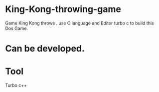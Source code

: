 # King-Kong-throwing-game
Game King Kong throws . use C language and Editor turbo c to build this Dos Game.

# Can be developed.

# Tool
Turbo c++
